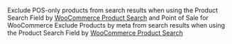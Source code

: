 Exclude POS-only products from search results when using the Product Search Field by <a href=https://woo.com/products/woocommerce-product-search/>WooCommerce Product Search</a> and Point of Sale for WooCommerce
Exclude Products by meta from search results when using the Product Search Field by <a href=https://woo.com/products/woocommerce-product-search/>WooCommerce Product Search</a>
